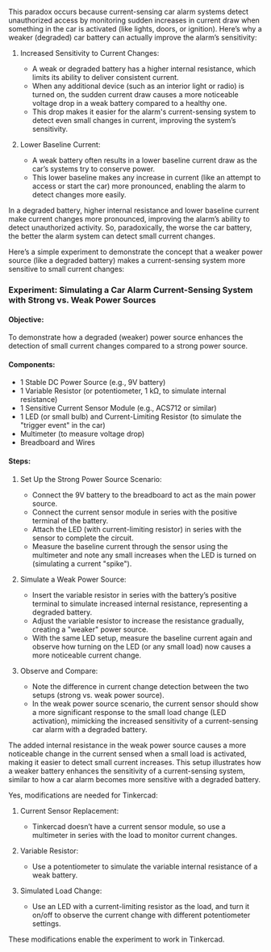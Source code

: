 This paradox occurs because current-sensing car alarm systems detect unauthorized access by monitoring sudden increases in current draw when something in the car is activated (like lights, doors, or ignition). Here’s why a weaker (degraded) car battery can actually improve the alarm’s sensitivity:

1. Increased Sensitivity to Current Changes:
   - A weak or degraded battery has a higher internal resistance, which limits its ability to deliver consistent current.
   - When any additional device (such as an interior light or radio) is turned on, the sudden current draw causes a more noticeable voltage drop in a weak battery compared to a healthy one.
   - This drop makes it easier for the alarm's current-sensing system to detect even small changes in current, improving the system’s sensitivity.

2. Lower Baseline Current:
   - A weak battery often results in a lower baseline current draw as the car’s systems try to conserve power.
   - This lower baseline makes any increase in current (like an attempt to access or start the car) more pronounced, enabling the alarm to detect changes more easily.

In a degraded battery, higher internal resistance and lower baseline current make current changes more pronounced, improving the alarm’s ability to detect unauthorized activity. So, paradoxically, the worse the car battery, the better the alarm system can detect small current changes.

Here’s a simple experiment to demonstrate the concept that a weaker power source (like a degraded battery) makes a current-sensing system more sensitive to small current changes:

### Experiment: Simulating a Car Alarm Current-Sensing System with Strong vs. Weak Power Sources

#### Objective:
To demonstrate how a degraded (weaker) power source enhances the detection of small current changes compared to a strong power source.

#### Components:
- 1 Stable DC Power Source (e.g., 9V battery)
- 1 Variable Resistor (or potentiometer, 1 kΩ, to simulate internal resistance)
- 1 Sensitive Current Sensor Module (e.g., ACS712 or similar)
- 1 LED (or small bulb) and Current-Limiting Resistor (to simulate the "trigger event" in the car)
- Multimeter (to measure voltage drop)
- Breadboard and Wires

#### Steps:
1. Set Up the Strong Power Source Scenario:
   - Connect the 9V battery to the breadboard to act as the main power source.
   - Connect the current sensor module in series with the positive terminal of the battery.
   - Attach the LED (with current-limiting resistor) in series with the sensor to complete the circuit.
   - Measure the baseline current through the sensor using the multimeter and note any small increases when the LED is turned on (simulating a current "spike").

2. Simulate a Weak Power Source:
   - Insert the variable resistor in series with the battery’s positive terminal to simulate increased internal resistance, representing a degraded battery.
   - Adjust the variable resistor to increase the resistance gradually, creating a "weaker" power source.
   - With the same LED setup, measure the baseline current again and observe how turning on the LED (or any small load) now causes a more noticeable current change.

3. Observe and Compare:
   - Note the difference in current change detection between the two setups (strong vs. weak power source).
   - In the weak power source scenario, the current sensor should show a more significant response to the small load change (LED activation), mimicking the increased sensitivity of a current-sensing car alarm with a degraded battery.

The added internal resistance in the weak power source causes a more noticeable change in the current sensed when a small load is activated, making it easier to detect small current increases. This setup illustrates how a weaker battery enhances the sensitivity of a current-sensing system, similar to how a car alarm becomes more sensitive with a degraded battery.

Yes, modifications are needed for Tinkercad:

1. Current Sensor Replacement:
   - Tinkercad doesn’t have a current sensor module, so use a multimeter in series with the load to monitor current changes.

2. Variable Resistor:
   - Use a potentiometer to simulate the variable internal resistance of a weak battery.

3. Simulated Load Change:
   - Use an LED with a current-limiting resistor as the load, and turn it on/off to observe the current change with different potentiometer settings.

These modifications enable the experiment to work in Tinkercad.
